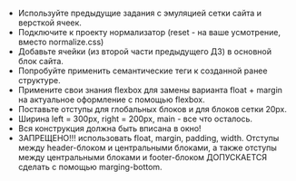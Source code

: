 - Используйте предыдущие задания с эмуляцией сетки сайта и версткой ячеек.
- Подключите к проекту нормализатор (reset - на ваше усмотрение, вместо normalize.css)
- Добавьте ячейки (из второй части предыдущего ДЗ) в основной блок сайта.
- Попробуйте применить семантические теги к созданной ранее структуре.
- Примените свои знания flexbox для замены варианта float + margin на актуальное оформление c помощью flexbox.
- Поставьте отступы для глобальных блоков и для блоков сетки 20px.
- Ширина left = 300px, right = 200px, main - все что осталось.
- Вся конструкция должна быть вписана в окно!
- ЗАПРЕЩЕНО!!! использовать float, margin, padding, width. Отступы между header-блоком и центральными блоками, а также отступы между центральными блоками и footer-блоком ДОПУСКАЕТСЯ сделать с помощью marging-bottom.